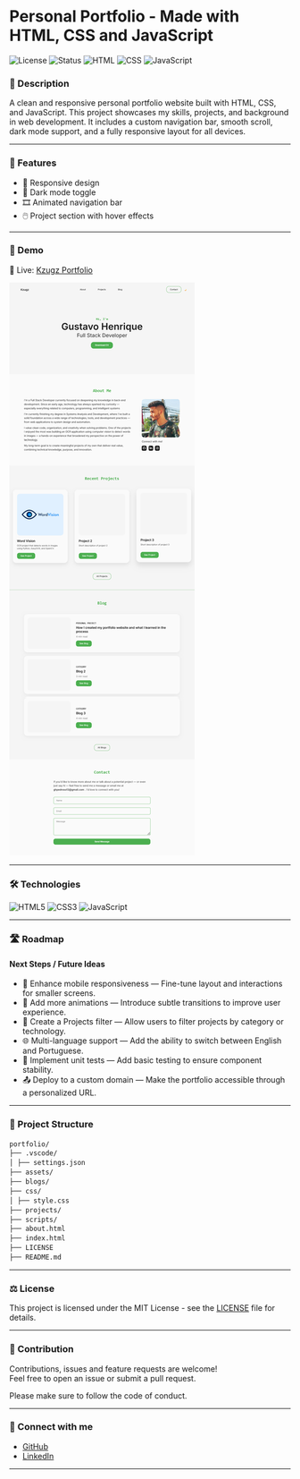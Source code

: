# Personal Portfolio - Made with HTML, CSS and JavaScript

![License](https://img.shields.io/badge/License-MIT-yellow.svg)
![Status](https://img.shields.io/badge/status-Under%20Development-blue)
![HTML](https://img.shields.io/badge/HTML-5-E34F26?logo=html5&logoColor=white&style=flat-square)
![CSS](https://img.shields.io/badge/CSS-3-1572B6?logo=css3&logoColor=white&style=flat-square)
![JavaScript](https://img.shields.io/badge/JavaScript-ES6-F7DF1E?logo=javascript&logoColor=black&style=flat-square)

### 📄 Description

A clean and responsive personal portfolio website built with HTML, CSS, and JavaScript. This project showcases my skills, projects, and background in web development. It includes a custom navigation bar, smooth scroll, dark mode support, and a fully responsive layout for all devices.

---
### 🚀 Features

- 📱 Responsive design
- 🌙 Dark mode toggle
- 🎞️ Animated navigation bar
- 🖱️ Project section with hover effects

---
### 📸 Demo

🔗 Live: [Kzugz Portfolio](https://kzugz.github.io)

![Full Page Screenshot](/assets/full%20page.png)

---
### 🛠️ Technologies

![HTML5](https://img.shields.io/badge/html5-%23E34F26.svg?style=for-the-badge&logo=html5&logoColor=white)
![CSS3](https://img.shields.io/badge/css3-%231572B6.svg?style=for-the-badge&logo=css3&logoColor=white)
![JavaScript](https://img.shields.io/badge/javascript-%23323330.svg?style=for-the-badge&logo=javascript&logoColor=%23F7DF1E)

---
### 🛣️ Roadmap
#### Next Steps / Future Ideas
- 📱 Enhance mobile responsiveness — Fine-tune layout and interactions for smaller screens.
- 🎨 Add more animations — Introduce subtle transitions to improve user experience.
- 🧩 Create a Projects filter — Allow users to filter projects by category or technology.
- 🌐 Multi-language support — Add the ability to switch between English and Portuguese.
- 🧪 Implement unit tests — Add basic testing to ensure component stability.
- 📤 Deploy to a custom domain — Make the portfolio accessible through a personalized URL.

---
### 📂 Project Structure

```bash
portfolio/
├── .vscode/
│ ├── settings.json
├── assets/
├── blogs/
├── css/
│ ├── style.css
├── projects/
├── scripts/
├── about.html
├── index.html
├── LICENSE
├── README.md
```
---
### ⚖️ License

This project is licensed under the MIT License - see the [LICENSE](LICENSE) file for details.

---
### 🤝 Contribution

Contributions, issues and feature requests are welcome!  
Feel free to open an issue or submit a pull request.

Please make sure to follow the code of conduct.

---
### 🔗 Connect with me

- [GitHub](https://github.com/kzugz)  
- [LinkedIn](https://www.linkedin.com/in/kzugz)

---